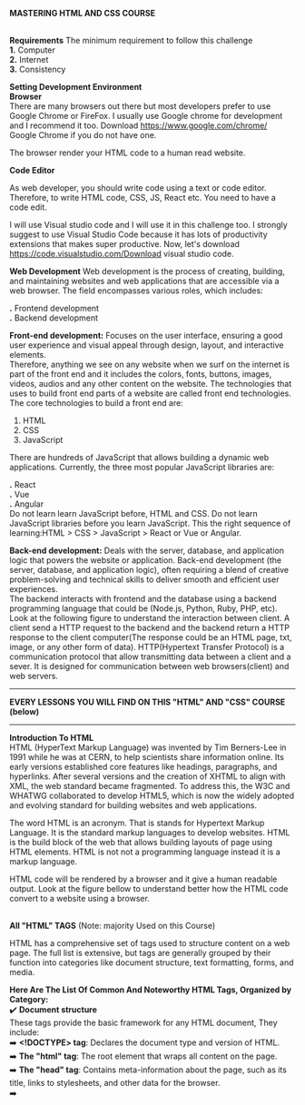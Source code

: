 **MASTERING HTML AND CSS COURSE** <br/> <br/>
 

**Requirements**
The minimum requirement to follow this challenge <br/>
**1.** Computer <br/>
**2.** Internet <br/>
**3.** Consistency <br/>



**Setting Development Environment** <br/>
**Browser** <br/>
There are many browsers out there but most developers prefer to use Google Chrome or FireFox. I usually use Google chrome for development and I recommend it too. Download https://www.google.com/chrome/ Google Chrome if you do not have one.

The browser render your HTML code to a human read website.


**Code Editor** <br/>

As web developer, you should write code using a text or code editor. Therefore, to write HTML code, CSS, JS, React etc. You need to have a code edit.

I will use Visual studio code and I will use it in this challenge too. I strongly suggest to use Visual Studio Code because it has lots of productivity extensions that makes super productive. Now, let's download https://code.visualstudio.com/Download visual studio code. <br/>


**Web Development**
Web development is the process of creating, building, and maintaining websites and web applications that are accessible via a web browser. The field encompasses various roles, which includes: <br/>

**.** Frontend development <br/>
**.** Backend development <br/>

**Front-end development:**  Focuses on the user interface, ensuring a good user experience and visual appeal through design, layout, and interactive elements. <br/>
Therefore, anything we see on any website when we surf on the internet is part of the front end and it includes the colors, fonts, buttons, images, videos, audios and any other content on the website. The technologies that uses to build front end parts of a website are called front end technologies. The core technologies to build a front end are:
1. HTML <br/>
2. CSS <br/>
3. JavaScript <br/>

There are hundreds of JavaScript that allows building a dynamic web applications. Currently, the three most popular JavaScript libraries are:

**.** React <br/>
**.** Vue <br/>
**.** Angular <br/>
Do not learn learn JavaScript before, HTML and CSS. Do not learn JavaScript libraries before you learn JavaScript. This the right sequence of learning:HTML > CSS > JavaScript > React or Vue or Angular.

**Back-end development:**  Deals with the server, database, and application logic that powers the website or application. Back-end development (the server, database, and application logic), often requiring a blend of creative problem-solving and technical skills to deliver smooth and efficient user experiences. <br/>
The backend interacts with frontend and the database using a backend programming language that could be (Node.js, Python, Ruby, PHP, etc). Look at the following figure to understand the interaction between client. A client send a HTTP request to the backend and the backend return a HTTP response to the client computer(The response could be an HTML page, txt, image, or any other form of data). HTTP(Hypertext Transfer Protocol) is a communication protocol that allow transmitting data between a client and a sever. It is designed for communication between web browsers(client) and web servers.  <br/>

------------------------------------------------------------------------------------------------------------------------------------------------------------------------------
**EVERY LESSONS YOU WILL FIND ON THIS "HTML" AND "CSS" COURSE (below)** <br/>

------------------------------------------------------------------------------------------------------------------------------------------------------------------------------
**Introduction To HTML** <br/>
HTML (HyperText Markup Language) was invented by Tim Berners-Lee in 1991 while he was at CERN, to help scientists share information online. Its early versions established core features like headings, paragraphs, and hyperlinks. After several versions and the creation of XHTML to align with XML, the web standard became fragmented. To address this, the W3C and WHATWG collaborated to develop HTML5, which is now the widely adopted and evolving standard for building websites and web applications. <br/>

The word HTML is an acronym. That is stands for Hypertext Markup Language. It is the standard markup languages to develop websites. HTML is the build block of the web that allows building layouts of page using HTML elements. HTML is not not a programming language instead it is a markup language.

HTML code will be rendered by a browser and it give a human readable output. Look at the figure bellow to understand better how the HTML code convert to a website using a browser.  <br/> <br/>



**All "HTML" TAGS** (Note: majority Used on this Course) <br/>

HTML has a comprehensive set of tags used to structure content on a web page. The full list is extensive, but tags are generally grouped by their function into categories like document structure, text formatting, forms, and media. <br/>

**Here Are The List Of Common And Noteworthy HTML Tags, Organized by Category:** <br/>
✔️  **Document structure** <br/> 
These tags provide the basic framework for any HTML document, They include: <br/>
➡️ **<!DOCTYPE> tag**: Declares the document type and version of HTML. <br/>
➡️ **The "html" tag**:  The root element that wraps all content on the page. <br/>
➡️ **The "head" tag**: Contains meta-information about the page, such as its title, links to stylesheets, and other data for the browser. <br/>
➡️ **<title> tag**: Sets the title that appears in the browser tab. <br/>
➡️ **The "body" tag**: Contains all the visible content of the web page. <br/>

✔️  **Semantic And Sectioning Elements** <br/>
These tags give meaning to the structure of the content and aid accessibility and search engines. <br/>
➡️ **The "header" tag**: Defines introductory content or a set of navigational links for a document or a section. <br/>
➡️ **The "nav" tag**: Specifies a section of navigation links. <br/>
➡️ **The "main" tag**: Contains the primary, dominant content of the document. <br/>
➡️ **The "article" tag**:  Defines an independent, self-contained piece of content. <br/>
➡️ **The "section" tag**: Represents a generic section of a document. <br/>
➡️ **The "aside" tag**: Contains content that is tangentially related to the main content, like a sidebar. <br/>
➡️ **The "footer" tag**: Defines a footer for a document or section.<br/>
➡️ **The "div" tag**: A block-level container for grouping other elements. <br/>
➡️ **The "span" tag**: An inline container for grouping content. <br/>

✔️  **Text content and formatting** <br/>
These are used for paragraphs, headings, and various text styles. <br/>
➡️ **The "h1" to "h6" tag**: Headings, with "h1" being the most important and "h6" the least. <br/>
➡️ **The "p" tag**: Defines a paragraph of text. <br/>
➡️ **The "strong" tag**: Indicates strongly important text (renders as bold). <br/>
➡️ **The "b" tag**: Defines bold text without extra importance. <br/>
➡️ **The "em" tag**: Defines emphasized text (renders as italic). <br/>
➡️ **The "i" tag**: Defines text with an alternate voice or mood (renders as italic). <br/>
➡️ **The "mark" tag**: Highlights text for reference. <br/>
➡️ **The "del" tag**: Represents deleted text. <br/>
➡️ **The "ins" tag**: Represents inserted text. <br/>
➡️ **The "sub" tag**: Defines subscripted text. <br/>
➡️ **The "sup" tag**: Defines superscripted text. <br/>
➡️ **The "br" tag**: Inserts a single line break. <br/>
➡️ **The "hr" tag**: Defines a thematic break, typically as a horizontal line. <br/>

✔️  **Links and lists** <br/>
Tags for creating hyperlinks and various types of lists <br/>
➡️ **The "a" and "ul" tag**: for links. <br/>
➡️ **The "ol" and "li" tag**:  for unordered and ordered list items. <br/>
➡️ **The "dt", "dd" and "dl" tag**: for Description lists. <br/>

✔️  **Images and multimedia** <br/>
➡️ **The "img" tag**: To embed images and multimedia. <br/>
➡️ **The "audio" tag**: for sound content. <br/>
➡️ **The "figure" and "figcaption" tag**: for video. <br/>
➡️ **The "source" tag**: to specify multiple media resources for audio or video elements. <br/>

✔️  **Tables** <br/>
➡️ **The "table", "tr", "th", "td" tag**: structure data in rows and columns. <br/>
➡️ **The "thead", "tbody", "tfoot" tag**: group header, body, and footer content within a table. <br/>

✔️  **Forms and input** <br/>
Interactive controls for user input are created using tags such as 
➡️ **The "form", "input" tag**: for various input types. <br/>
➡️ **The "textarea" tag**: for multi-line text. <br/>
➡️ **The "button" tag**: is used to create clickable buttons on a webpage. <br/>
➡️ **The "select", "option" tag**: Drop-down lists are made with this. <br/>
➡️ **The "label" tag**: defines a label for input elements.. <br/>
➡️ **The "fieldset" tag**: Related form elements can be grouped. <br/>
➡️ **The "legend" tag**: given a caption with this. <br/>  <br/>  <br/>  <br/>



------------------------------------------------------------------------------------------------------------------------------------------------------------------------------
**Introduction To CSS** <br/>
CSS, or Cascading Style Sheets, is a stylesheet language used to describe the presentation of a document written in a markup language, most commonly HTML. It is a cornerstone technology of the World Wide Web, working alongside HTML and JavaScript to create interactive and visually appealing web pages. <br/>  <br/>

**All "CSS" elements** (Note: majority Used on this Course) <br/>

**Here Are The List Of Common And Noteworthy CSS Tree, Organized by Category:** <br/>
➡️ **Selectors**  <br/>
1. Element Selector **""**: Selects all instances of an element, such as p for all paragraphs. The CSS element selector selects all elements with the specified element name.The element selector uses the HTML tag name itself as the selector, like, h2 {color: blue;
  text-align: center;} <br/>
2. Class Selector **".class"**: Selects all elements with a specific class attribute, like, .intro { }  <br/>
3. ID Selector **"#id"**: Selects a single element with a unique ID attribute, like, #firstname { } <br/>  
4. Universal Selector **"*"**: Selects all element  <br/> 
5. Attribute Selector **"[attribute|="value"]"**: An attribute selector in CSS is a type of selector that targets HTML elements based on the presence or value of a specific attribute, like, [attribute="value"] { /* Styles applied to elements where 'attribute' equals 'value' */ } <br/>
6. Pseudocode-Class Selector ****: A pseudo-class is a selector that selects elements that are in a specific state, for example, they are the first element of their type  <br/>
7. Pseudo-element Selector **"::"**: A CSS pseudo-element selector applies styles to specific, abstract parts of an element that are not directly represented by distinct HTML elements in the document tree, like , selector::pseudo-element-name { }
 <br/>
 
 ➡️ **Box Model**  <br/>
 Components of the CSS Box Model <br/>
 1. Content : The innermost part where the actual data, such as text and images, appears. Its size is set using the width and height properties. <br/>
 2. Padding : The transparent space surrounding the content, clearing an area around it. The padding property controls its size. <br/>
 3. Border : A line that wraps around the padding and content, which can be styled and sized with the border property. <br/>
 4. Margin : The outermost transparent space that creates separation between the box and other elements on the page. The margin property controls its size. <br/> <br/>

  ➡️ **Display Property**  <br/>
Key Values and Their Behavior: <br/>
 1. block:  <br/>
    1i. Elements with display: block always start on a new line.  <br/>
    1ii. They take up the full available width of their parent container. <br/>
    1iii. Examples include "div", "p", "h1" to "h6" tags. <br/>
    1iv. Margins, padding, and height can be applied to all four sides. <br/>
 2. inline:  <br/>
    2i. Elements with display: inline do not start on a new line. <br/>
    211. They only take up the width necessary for their content. <br/>
    2iii. Examples include "span", "a", "strong" tag. <br/>
    2iv. Top and bottom margins and height cannot be directly applied; padding can be applied but may overlap with adjacent elements. <br/>
 3. inline-block:  <br/>
    3i. This value combines characteristics of both inline and block. <br/>
    3ii. Elements with display: inline-block do not start on a new line (like inline). <br/>
    3iii. They allow the application of top/bottom margins, padding, and height (like block). <br/>
 4. none: <br/>
     4i.  Setting display: none completely removes the element from the document flow. <br/>
     4ii. The element becomes invisible, and it does not occupy any space on the page. <br/>
 5. flex: <br/>
     5i.  Transforms an element into a flex container, enabling the use of Flexbox properties for powerful and flexible layout management of its children. <br/>
     5ii. Transforms an element into a grid container, enabling the use of CSS Grid properties for two-dimensional, grid-based layout. <br/> <br/>

     ➡️ **Positioning**  <br/>
There are five main values for the position property: <br/>
1.)  static: This is the default value for all HTML elements. Static-positioned elements are rendered in the normal document flow and are not affected by top, right, bottom, or left properties. <br/>

2.)  relative: An element with position: relative; is positioned relative to its normal position in the document flow. Applying top, right, bottom, or left will shift the element from its original location, but it still occupies its space in the normal flow, meaning other elements will not fill the gap it leaves behind. <br/>

3.)  absolute: An element with position: absolute; is removed from the normal document flow and positioned relative to its nearest non-static positioned ancestor. If no such ancestor exists, it's positioned relative to the initial containing block (usually the <html> element or the viewport). Absolute positioning allows for precise placement using top, right, bottom, and left. <br/>

4.)  fixed: An element with position: fixed; is also removed from the normal document flow and positioned relative to the viewport. This means it stays in the same position on the screen even when the user scrolls the page. <br/>

5.)  sticky: An element with position: sticky; behaves like position: relative; within its normal flow until a specified scroll threshold is met. Once that threshold is reached, it then behaves like position: fixed;, sticking to a particular position within the viewport as the user continues to scroll. <br/> <br/>

     ➡️ **FlexBox**  <br/>
 Key 2 Concepts of Flexbox:  <br/>
 1. Flex Container: The parent element that holds the flex items. To enable Flexbox, the display property of this element is set to flex or inline-flex. <br/>
 2. Flex Items: The direct children of the flex container. These items will be arranged and aligned according to the Flexbox properties applied to the container and themselves. <br/>
 
**For the "Flex Container / properties"**:
1i. flex-direction: Defines the direction of the main axis (e.g., row, row-reverse, column, column-reverse). <br/>

1ii. justify-content: Aligns flex items along the main axis (e.g., flex-start, flex-end, center, space-between, space-around, space-evenly). <br/>

1iii. align-items: Aligns flex items along the cross axis (e.g., flex-start, flex-end, center, baseline, stretch). <br/>

1iv.  flex-wrap: Controls whether flex items wrap onto multiple lines (e.g., nowrap, wrap, wrap-reverse). <br/>

1v. align-content: Aligns multiple lines of flex items along the cross axis when flex-wrap is set to wrap or wrap-reverse (e.g., flex-start, flex-end, center, space-between, space-around, stretch). <br/>

1vi.  flex-flow: A shorthand for flex-direction and flex-wrap. <br/>

1vii. display: flex <br/>

**For the "Flex Items / Properties"**:
2i. flex-grow: Defines the ability of a flex item to grow if necessary. <br/>
2ii. flex-shrink: Defines the ability of a flex item to shrink if necessary. <br/>
2iii. flex-basis: Defines the default size of an element before the remaining space is distributed. <br/>
2iv.  flex: A shorthand for flex-grow, flex-shrink, and flex-basis. <br/>
2v. order: Controls the visual order of flex items within the container. <br/>
2vi. align-self: Overrides the align-items property for individual flex items.
